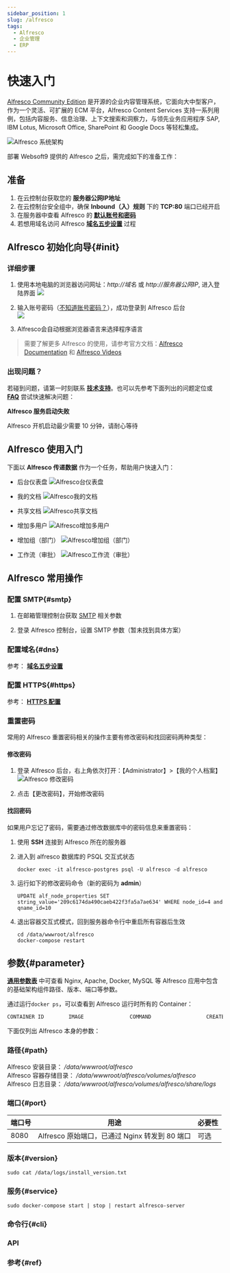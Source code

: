 ```yaml
---
sidebar_position: 1
slug: /alfresco
tags:
  - Alfresco
  - 企业管理
  - ERP
---
```


# 快速入门

[Alfresco Community Edition](https://www.alfresco.com/ecm-software/alfresco-community-editions) 是开源的企业内容管理系统，它面向大中型客户，作为一个灵活、可扩展的 ECM 平台，Alfresco Content Services 支持一系列用例，包括内容服务、信息治理、上下文搜索和洞察力，与领先业务应用程序 SAP, IBM Lotus, Microsoft Office, SharePoint 和 Google Docs 等轻松集成。

![Alfresco 系统架构](https://libs.websoft9.com/Websoft9/DocsPicture/zh/alfresco/alfresco-arcgui-websoft9.png)


部署 Websoft9 提供的 Alfresco 之后，需完成如下的准备工作：

## 准备

1. 在云控制台获取您的 **服务器公网IP地址** 
2. 在云控制台安全组中，确保 **Inbound（入）规则** 下的 **TCP:80** 端口已经开启
3. 在服务器中查看 Alfresco 的 **[默认账号和密码](./setup/credentials#getpw)**  
4. 若想用域名访问  Alfresco **[域名五步设置](./dns#domain)** 过程


## Alfresco 初始化向导{#init}

### 详细步骤

1. 使用本地电脑的浏览器访问网址：*http://域名* 或 *http://服务器公网IP*, 进入登陆界面
   ![](https://libs.websoft9.com/Websoft9/DocsPicture/zh/alfresco/alfresco-login-websoft9.png)

2. 输入账号密码（[不知道账号密码？](./setup/credentials#getpw)），成功登录到 Alfresco 后台  
   ![](https://libs.websoft9.com/Websoft9/DocsPicture/zh/alfresco/alfresco-consolegui-websoft9.png)

3. Alfresco会自动根据浏览器语言来选择程序语言

> 需要了解更多 Alfresco 的使用，请参考官方文档：[Alfresco Documentation](https://docs.alfresco.com/content-services/community/using/content/) 和 [Alfresco Videos](https://docs.alfresco.com/content-services/latest/tutorial/video/)


### 出现问题？

若碰到问题，请第一时刻联系 **[技术支持](./helpdesk)**。也可以先参考下面列出的问题定位或  **[FAQ](./faq#setup)** 尝试快速解决问题：

**Alfresco 服务启动失败**

Alfresco 开机启动最少需要 10 分钟，请耐心等待


## Alfresco 使用入门

下面以 **Alfresco 传递数据** 作为一个任务，帮助用户快速入门：

- 后台仪表盘
  ![Alfresco台仪表盘](http://libs.websoft9.com/Websoft9/DocsPicture/zh/alfresco/alfresco-adminui-websoft9.png)

- 我的文档
  ![Alfresco我的文档](http://libs.websoft9.com/Websoft9/DocsPicture/zh/alfresco/alfresco-mydocs-websoft9.png)

- 共享文档
  ![Alfresco共享文档](http://libs.websoft9.com/Websoft9/DocsPicture/zh/alfresco/alfresco-sharedocs-websoft9.png)

- 增加多用户
  ![Alfresco增加多用户](http://libs.websoft9.com/Websoft9/DocsPicture/zh/alfresco/alfresco-addusers-websoft9.png)

- 增加组（部门）
  ![Alfresco增加组（部门）](http://libs.websoft9.com/Websoft9/DocsPicture/zh/alfresco/alfresco-addgroup-websoft9.png)

- 工作流（审批）
  ![Alfresco工作流（审批）](http://libs.websoft9.com/Websoft9/DocsPicture/zh/alfresco/alfresco-workflow-websoft9.png)

## Alfresco 常用操作

### 配置 SMTP{#smtp}

1. 在邮箱管理控制台获取 [SMTP](./automation/smtp) 相关参数
   
2. 登录 Alfresco 控制台，设置 SMTP 参数（暂未找到具体方案）

### 配置域名{#dns}

参考： **[域名五步设置](./dns#domain)** 

### 配置 HTTPS{#https}

参考： **[HTTPS 配置](./dns#https)**

### 重置密码

常用的 Alfresco 重置密码相关的操作主要有修改密码和找回密码两种类型：

#### 修改密码

1. 登录 Alfresco 后台，右上角依次打开：【Administrator】>【我的个人档案】
  ![Alfresco 修改密码](https://libs.websoft9.com/Websoft9/DocsPicture/zh/alfresco/alfresco-modifypw-websoft9.png)

2. 点击【更改密码】，开始修改密码

#### 找回密码

如果用户忘记了密码，需要通过修改数据库中的密码信息来重置密码：

1. 使用 **SSH** 连接到 Alfresco 所在的服务器

2. 进入到 alfresco 数据库的 PSQL 交互式状态
   ```
   docker exec -it alfresco-postgres psql -U alfresco -d alfresco
   ```

3. 运行如下的修改密码命令（新的密码为 **admin**）
   ```
   UPDATE alf_node_properties SET string_value='209c6174da490caeb422f3fa5a7ae634' WHERE node_id=4 and qname_id=10
   ```

4. 退出容器交互式模式，回到服务器命令行中重启所有容器后生效
   ```
   cd /data/wwwroot/alfresco
   docker-compose restart
   ```

## 参数{#parameter}

**[通用参数表](../setup/parameter)** 中可查看 Nginx, Apache, Docker, MySQL 等 Alfresco 应用中包含的基础架构组件路径、版本、端口等参数。 

通过运行`docker ps`，可以查看到 Alfresco 运行时所有的 Container：

```bash
CONTAINER ID        IMAGE               COMMAND                  CREATED             STATUS              PORTS                                NAMES
```


下面仅列出 Alfresco 本身的参数：

### 路径{#path}

Alfresco 安装目录： */data/wwwroot/alfresco*  
Alfresco 容器存储目录： */data/wwwroot/alfresco/volumes/alfresco*  
Alfresco 日志目录： */data/wwwroot/alfresco/volumes/alfresco/share/logs*  

### 端口{#port}

| 端口号 | 用途                                          | 必要性 |
| ------ | --------------------------------------------- | ------ |
| 8080   | Alfresco 原始端口，已通过 Nginx 转发到 80 端口 | 可选   |



### 版本{#version}

```shell
sudo cat /data/logs/install_version.txt
```

### 服务{#service}

```shell
sudo docker-compose start | stop | restart alfresco-server
```

### 命令行{#cli}

### API

### 参考{#ref}

